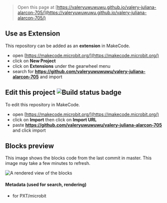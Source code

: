 
> Open this page at [https://valeryuwuwuwu.github.io/valery-juliana-alarcon-705/](https://valeryuwuwuwu.github.io/valery-juliana-alarcon-705/)

## Use as Extension

This repository can be added as an **extension** in MakeCode.

* open [https://makecode.microbit.org/](https://makecode.microbit.org/)
* click on **New Project**
* click on **Extensions** under the gearwheel menu
* search for **https://github.com/valeryuwuwuwu/valery-juliana-alarcon-705** and import

## Edit this project ![Build status badge](https://github.com/valeryuwuwuwu/valery-juliana-alarcon-705/workflows/MakeCode/badge.svg)

To edit this repository in MakeCode.

* open [https://makecode.microbit.org/](https://makecode.microbit.org/)
* click on **Import** then click on **Import URL**
* paste **https://github.com/valeryuwuwuwu/valery-juliana-alarcon-705** and click import

## Blocks preview

This image shows the blocks code from the last commit in master.
This image may take a few minutes to refresh.

![A rendered view of the blocks](https://github.com/valeryuwuwuwu/valery-juliana-alarcon-705/raw/master/.github/makecode/blocks.png)

#### Metadata (used for search, rendering)

* for PXT/microbit
<script src="https://makecode.com/gh-pages-embed.js"></script><script>makeCodeRender("{{ site.makecode.home_url }}", "{{ site.github.owner_name }}/{{ site.github.repository_name }}");</script>
